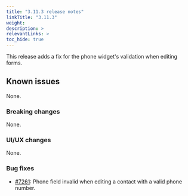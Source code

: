 ```yaml
---
title: "3.11.3 release notes"
linkTitle: "3.11.3"
weight: 
description: >
relevantLinks: >
toc_hide: true
---
```


This release adds a fix for the phone widget's validation when editing forms.

## Known issues

None.

### Breaking changes

None.

### UI/UX changes

None.

### Bug fixes

- [#7261](https://github.com/medic/cht-core/issues/7261): Phone field invalid when editing a contact with a valid phone number.
